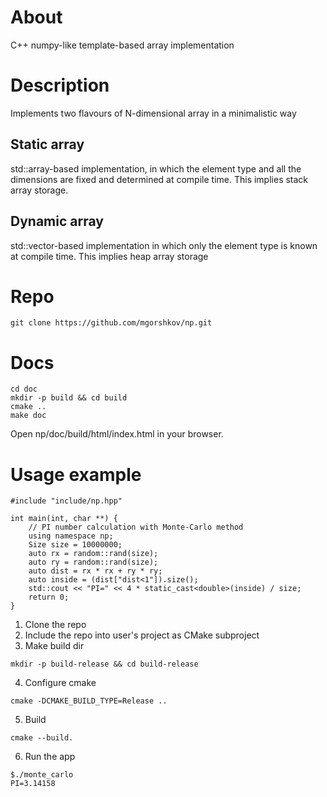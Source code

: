 # About
C++ numpy-like template-based array implementation

# Description
Implements two flavours of N-dimensional array in a minimalistic way

## Static array

std::array-based implementation, in which the element type and all the dimensions are fixed and determined at compile time.
This implies stack array storage.

## Dynamic array
std::vector-based implementation in which only the element type is known at compile time.
This implies heap array storage

# Repo
```
git clone https://github.com/mgorshkov/np.git
```

# Docs
```
cd doc
mkdir -p build && cd build
cmake ..
make doc
```

Open np/doc/build/html/index.html in your browser.

# Usage example
```
#include "include/np.hpp"

int main(int, char **) {
    // PI number calculation with Monte-Carlo method
    using namespace np;
    Size size = 10000000;
    auto rx = random::rand(size);
    auto ry = random::rand(size);
    auto dist = rx * rx + ry * ry;
    auto inside = (dist["dist<1"]).size();
    std::cout << "PI=" << 4 * static_cast<double>(inside) / size;
    return 0;
}
```
1. Clone the repo
2. Include the repo into user's project as CMake subproject
3. Make build dir
```
mkdir -p build-release && cd build-release
```
4. Configure cmake
```
cmake -DCMAKE_BUILD_TYPE=Release ..
```
5. Build
```
cmake --build.
```
6. Run the app
```
$./monte_carlo
PI=3.14158
```
